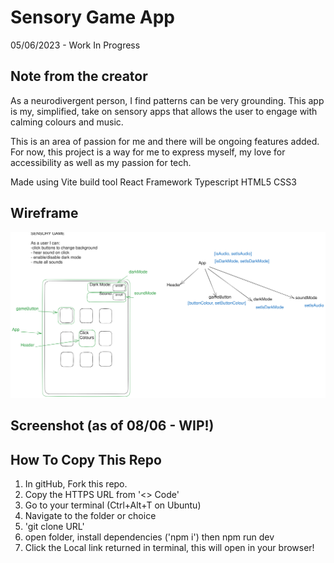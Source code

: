 # Sensory Game App

05/06/2023 - Work In Progress

## Note from the creator

As a neurodivergent person, I find patterns can be very grounding. This app is my, simplified, take on sensory apps that allows the user to engage with calming colours and music.

This is an area of passion for me and there will be ongoing features added. For now, this project is a way for me to express myself, my love for accessibility as well as my passion for tech.

Made using Vite build tool
React Framework
Typescript
HTML5
CSS3

## Wireframe

<img alt="wireframes of Sensory App layout and user states" src="./sensory-app-plan.svg">

## Screenshot (as of 08/06 - WIP!)

## How To Copy This Repo

1. In gitHub, Fork this repo.
2. Copy the HTTPS URL from '<> Code'
3. Go to your terminal (Ctrl+Alt+T on Ubuntu)
4. Navigate to the folder or choice
5. 'git clone URL'
6. open folder, install dependencies ('npm i') then npm run dev
7. Click the Local link returned in terminal, this will open in your browser!
